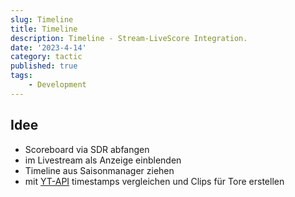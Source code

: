 ```yaml
---
slug: Timeline
title: Timeline
description: Timeline - Stream-LiveScore Integration.
date: '2023-4-14'
category: tactic
published: true
tags:
	- Development
---
```


## Idee

- Scoreboard via SDR abfangen
- im Livestream als Anzeige einblenden
- Timeline aus Saisonmanager ziehen
- mit [YT-API](https://developers.google.com/youtube/v3/live/getting-started) timestamps vergleichen und Clips für Tore erstellen